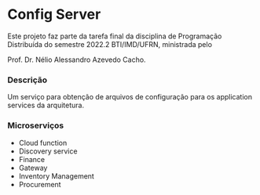 # Config Server

Este projeto faz parte da tarefa final da disciplina de Programação Distribuída do semestre 2022.2 BTI/IMD/UFRN, ministrada pelo

Prof. Dr. Nélio Alessandro Azevedo Cacho.

### Descrição
Um serviço para obtenção de arquivos de configuração para os application services da arquitetura.


### Microserviços 
- Cloud function
- Discovery service
- Finance
- Gateway
- Inventory Management
- Procurement
